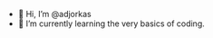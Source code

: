 - 👋 Hi, I’m @adjorkas
- 🌱 I’m currently learning the very basics of coding.

<!---
adjorkas/adjorkas is a ✨ special ✨ repository because its `README.md` (this file) appears on your GitHub profile.
You can click the Preview link to take a look at your changes.
--->
